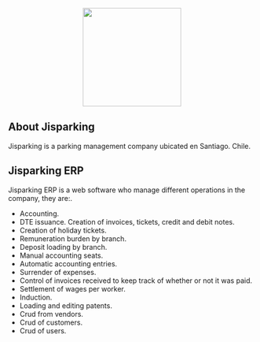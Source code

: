 <p align="center"><img src="http://jisparking.com/public/backend/img/logo.png" width="200"></p>


## About Jisparking

Jisparking is a parking management company ubicated en Santiago. Chile.

## Jisparking ERP

Jisparking ERP is a web software who manage different operations in the company, they are:.

- Accounting.
- DTE issuance. Creation of invoices, tickets, credit and debit notes.
- Creation of holiday tickets.
- Remuneration burden by branch.
- Deposit loading by branch.
- Manual accounting seats.
- Automatic accounting entries.
- Surrender of expenses.
- Control of invoices received to keep track of whether or not it was paid.
- Settlement of wages per worker.
- Induction.
- Loading and editing patents.
- Crud from vendors.
- Crud of customers.
- Crud of users.

